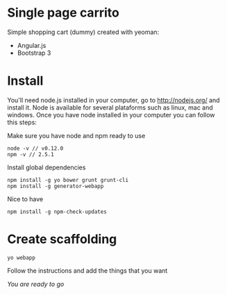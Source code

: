 # Single page carrito

Simple shopping cart (dummy) created with yeoman:

* Angular.js
* Bootstrap 3

# Install

You'll need node.js installed in your computer, go to http://nodejs.org/ and 
install it. Node is available for several plataforms such as linux, mac and
windows. Once you have node installed in your computer you can follow this
steps:

Make sure you have node and npm ready to use
```
node -v // v0.12.0
npm -v // 2.5.1
```

Install global dependencies
```
npm install -g yo bower grunt grunt-cli 
npm install -g generator-webapp
```

Nice to have
```
npm install -g npm-check-updates
```

# Create  scaffolding

```
yo webapp
```

Follow the instructions and add the things that you want

*You are ready to go*
